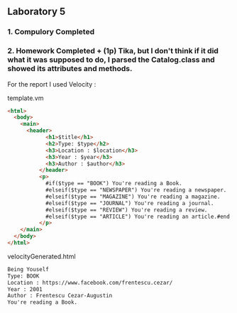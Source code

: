 ## Laboratory 5

### 1. Compulory Completed
### 2. Homework Completed + (1p) Tika, but I don't think if it did what it was supposed to do, I parsed the Catalog.class and showed its attributes and methods.


For the report I used Velocity : 

template.vm
```HTML
<html>
  <body>
    <main>
      <header>
            <h1>$title</h1>
            <h2>Type: $type</h2>
			<h3>Location : $location</h3>
			<h3>Year : $year</h3>
			<h3>Author : $author</h3>
          </header>
          <p>
            #if($type == "BOOK") You're reading a Book.
            #elseif($type == "NEWSPAPER") You're reading a newspaper.
            #elseif($type == "MAGAZINE") You're reading a magazine.
            #elseif($type == "JOURNAL") You're reading a journal.
            #elseif($type == "REVIEW") You're reading a review.
            #elseif($type == "ARTICLE") You're reading an article.#end
          </p>
    </main>
  </body>
</html>
```

velocityGenerated.html
```HTML
Being Youself
Type: BOOK
Location : https://www.facebook.com/frentescu.cezar/
Year : 2001
Author : Frentescu Cezar-Augustin
You're reading a Book.
```
